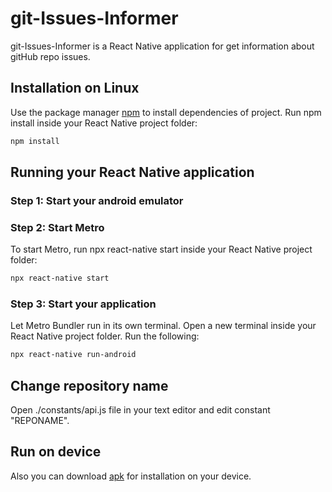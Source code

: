 # git-Issues-Informer

git-Issues-Informer is a React Native application for get information about gitHub repo issues.

## Installation on Linux

Use the package manager [npm](https://nodejs.org/en/download/) to install dependencies of project.
Run npm install inside your React Native project folder:

```bash
npm install
```

## Running your React Native application
### Step 1: Start your android emulator
### Step 2: Start Metro   

To start Metro, run npx react-native start inside your React Native project folder:
```bash
npx react-native start
```
### Step 3: Start your application
Let Metro Bundler run in its own terminal. Open a new terminal inside your React Native project folder. Run the following:

```bash
npx react-native run-android
```

## Change repository name

Open ./constants/api.js file in your text editor and edit constant "REPONAME".

## Run on device

Also you can download [apk](https://cloud.mail.ru/public/LBGd/P713RjfDj/) for installation on your device.
